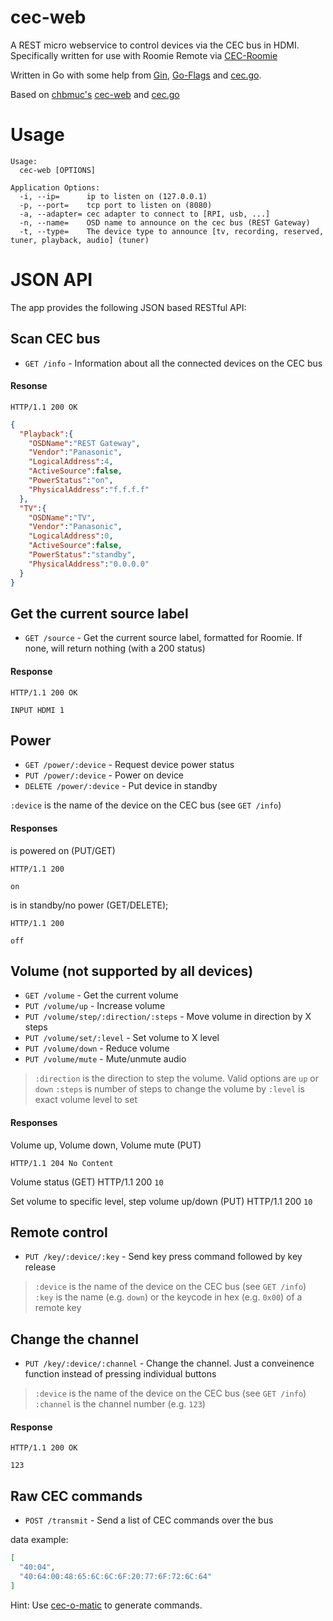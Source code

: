 cec-web
=======

A REST micro webservice to control devices via the CEC bus in HDMI. Specifically written for use with Roomie Remote via [CEC-Roomie](http://github.com/robbiet480/CEC-Roomie)

Written in Go with some help from [Gin](http://gin-gonic.github.io/gin/), [Go-Flags](https://github.com/jessevdk/go-flags) and [cec.go](https://github.com/robbiet480/cec).

Based on [chbmuc's](http://github.com/chbmuc) [cec-web](https://github.com/chbmuc/cec-web) and [cec.go](https://github.com/chbmuc/cec)

Usage
=====

    Usage:
      cec-web [OPTIONS]
    
    Application Options:
      -i, --ip=      ip to listen on (127.0.0.1)
      -p, --port=    tcp port to listen on (8080)
      -a, --adapter= cec adapter to connect to [RPI, usb, ...]
      -n, --name=    OSD name to announce on the cec bus (REST Gateway)
      -t, --type=    The device type to announce [tv, recording, reserved, tuner, playback, audio] (tuner)


JSON API
========

The app provides the following JSON based RESTful API:

## Scan CEC bus

* ``GET /info`` - Information about all the connected devices on the CEC bus

#### Resonse

    HTTP/1.1 200 OK

```json
{
  "Playback":{
    "OSDName":"REST Gateway",
    "Vendor":"Panasonic",
    "LogicalAddress":4,
    "ActiveSource":false,
    "PowerStatus":"on",
    "PhysicalAddress":"f.f.f.f"
  },
  "TV":{
    "OSDName":"TV",
    "Vendor":"Panasonic",
    "LogicalAddress":0,
    "ActiveSource":false,
    "PowerStatus":"standby",
    "PhysicalAddress":"0.0.0.0"
  }
}
```

## Get the current source label

* ``GET /source`` - Get the current source label, formatted for Roomie. If none, will return nothing (with a 200 status)

#### Response

    HTTP/1.1 200 OK
`INPUT HDMI 1`

## Power

* ``GET /power/:device`` - Request device power status
* ``PUT /power/:device`` - Power on device
* ``DELETE /power/:device`` - Put device in standby

``:device`` is the name of the device on the CEC bus (see ``GET /info``)

#### Responses

is powered on (PUT/GET)

    HTTP/1.1 200
`on`

is in standby/no power (GET/DELETE);

    HTTP/1.1 200
`off`

## Volume (not supported by all devices)

* ``GET /volume`` - Get the current volume
* ``PUT /volume/up`` - Increase volume
* ``PUT /volume/step/:direction/:steps`` - Move volume in direction by X steps
* ``PUT /volume/set/:level`` - Set volume to X level
* ``PUT /volume/down`` - Reduce volume
* ``PUT /volume/mute`` - Mute/unmute audio

> ``:direction`` is the direction to step the volume. Valid options are `up` or `down`
> ``:steps`` is number of steps to change the volume by
> ``:level`` is exact volume level to set

#### Responses

Volume up, Volume down, Volume mute (PUT)

    HTTP/1.1 204 No Content

Volume status (GET)
    HTTP/1.1 200
`10`

Set volume to specific level, step volume up/down (PUT)
    HTTP/1.1 200
`10`

## Remote control

* ``PUT /key/:device/:key`` - Send key press command followed by key release

> ``:device`` is the name of the device on the CEC bus (see ``GET /info``)
> ``:key`` is the name (e.g. ``down``) or the keycode in hex (e.g. ``0x00``) of a remote key

## Change the channel

* ``PUT /key/:device/:channel`` - Change the channel. Just a conveinence function instead of pressing individual buttons

> ``:device`` is the name of the device on the CEC bus (see ``GET /info``)
> ``:channel`` is the channel number (e.g. ``123``)

#### Response

    HTTP/1.1 200 OK
`123`

## Raw CEC commands

* ``POST /transmit`` - Send a list of CEC commands over the bus

data example:
```json
[
  "40:04",
  "40:64:00:48:65:6C:6C:6F:20:77:6F:72:6C:64"
]
```

Hint: Use [cec-o-matic](http://www.cec-o-matic.com/) to generate commands.
